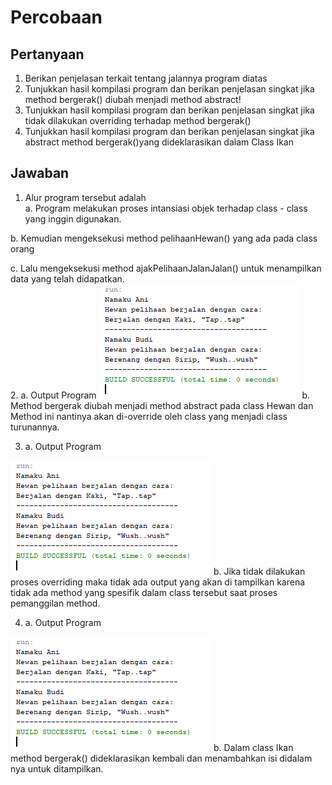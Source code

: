 # Percobaan
## Pertanyaan
1. Berikan penjelasan terkait tentang jalannya program diatas
2. Tunjukkan hasil kompilasi program dan berikan penjelasan singkat jika method
bergerak() diubah menjadi method abstract!
3. Tunjukkan hasil kompilasi program dan berikan penjelasan singkat jika tidak dilakukan
overriding terhadap method bergerak()
4. Tunjukkan hasil kompilasi program dan berikan penjelasan singkat jika abstract method
bergerak()yang dideklarasikan dalam Class Ikan 

## Jawaban
1. Alur program tersebut adalah  
  a. Program melakukan proses intansiasi objek terhadap class - class yang inggin digunakan.
  
  b. Kemudian mengeksekusi method pelihaanHewan() yang ada pada class orang
  
  c. Lalu mengeksekusi method ajakPelihaanJalanJalan() untuk menampilkan data yang telah didapatkan.  
2. a. Output Program
<img src="img/o1.png" /> 
   b. Method bergerak diubah menjadi method abstract pada class Hewan dan Method ini nantinya akan di-override oleh class yang menjadi class turunannya.

3. a. Output Program
<img src="img/o1.png" /> 
   b. Jika tidak dilakukan proses overriding maka tidak ada output yang akan di tampilkan karena tidak ada method yang spesifik dalam class tersebut saat proses pemanggilan method.

4. a. Output Program
<img src="img/o1.png" /> 
   b. Dalam class Ikan method bergerak() dideklarasikan kembali dan menambahkan isi didalam nya untuk ditampilkan. 


